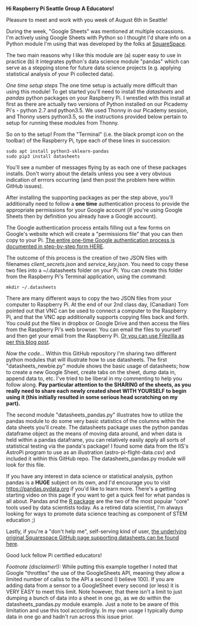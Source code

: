 **Hi Raspberry Pi Seattle Group A Educators!**

Pleasure to meet and work with you week of August 6th in Seattle!

During the week, "Google Sheets" was mentioned at multiple occassions.   I'm actively using Google Sheets with Python so I thought I'd share info on a Python module I'm using that was developed by the folks at [SquareSpace](https://www.squarespace.com).

The two main reasons why I like this module are (a) super easy to use in practice (b) it integrates python's data science module "pandas" which can serve as a stepping stone for future data science projects (e.g. applying statistical analysis of your Pi collected data).

*One time setup steps*
The one time setup is actually more difficult than using this module!  To get started you'll need to install the *datasheets* and *pandas* python packages on your Raspberry Pi.   I wrestled with this install at first as there are actually two versions of Python installed on our Picademy Pi's - python 2.7 and python3.5.   We used Thonny in our Picademy session, and Thonny users python3.5, so the instructions provided below pertain to setup for running these modules from Thonny.

So on to the setup!  From the "Terminal" (i.e. the black prompt icon on the toolbar) of the Raspberry Pi, type each of these lines in succession:

	sudo apt install python3-sklearn-pandas
	sudo pip3 install datasheets

You'll see a number of messages flying by as each one of these packages installs.  Don't worry about the details unless you see a very obvious indication of errrors occurring (and then post the problem here within GitHub issues).

After installing the supporting packages as per the step above, you'll additionally need to follow a **one time** authentication process to provide the appropriate permissions for your Google account (if you're using Google Sheets then by definition you already have a Google account).   

The Google authentication process entails filling out a few forms on Google's website which will create a "permissions file" that you can then copy to your Pi.   [The entire one-time Google authentication process is documented in step-by-step form HERE](https://datasheets.readthedocs.io/en/latest/getting_oauth_credentials.html#getting-oauth-credentials).       

The outcome of this process is the creation of two JSON files with filenames *client_secrets.json* and *service_key.json*.  You need to copy these two files into a ~/.datasheets folder on your Pi.  You can create this folder from the Raspberry Pi's Terminal application, using the command:

	mkdir ~/.datasheets 

There are many different ways to copy the two JSON files from your computer to Raspberry Pi.  At the end of our 2nd class day, (Canadian) Tom pointed out that VNC can be used to connect a computer to the Raspberry Pi, and that the VNC app additionally supports copying files back and forth.  You could put the files in dropbox or Google Drive and then access the files from the Raspberry Pi's web browser.   You can email the files to yourself and then get your email from the Raspberry Pi.  [Or you can use Filezilla as per this blog post](http://trevorappleton.blogspot.com/2014/03/remotely-copy-files-to-and-from-your.html).  

*Now the code...*
Within this GitHub repository I'm sharing two different python modules that will illustrate how to use datasheets.  The first "datasheets_newbie.py" module shows the basic usage of datasheets; how to create a new Google Sheet, create tabs on the sheet, dump data in, append data to, etc.  I've tried to be liberal in my commenting to help you follow along.  **Pay particular attention to the SHARING of the sheets, as you really need to share each newly created sheet WITH YOURSELF to begin using it (this initially resulted in some serious head scratching on my part).**

The second module "datasheets_pandas.py" illustrates how to utilize the pandas module to do some very basic statistics of the columns within the data sheets you'll create.  The datasheets package uses the python pandas dataframe object as the means of moving data around, and when data is held within a pandas dataframe, you can relatively easily apply all sorts of statistical testing via the panda's package!  I found some data from the IIS's AstroPi program to use as an illustration (astro-pi-flight-data.csv) and included it within this GitHub repo.  The datasheets_pandas.py module will look for this file.

If you have any interest in data science or statistical analysis, python pandas is a **HUGE** subject on its own, and I'd encourage you to visit https://pandas.pydata.org if you'd like to learn more.  There's a getting starting video on this page if you want to get a quick feel for what pandas is all about.  Pandas and the [R package](https://www.r-project.org) are the two of the most popular "core" tools used by data scientists today.  As a retired data scientist, I'm always looking for ways to promote data science teaching as component of STEM education ;)

Lastly, if you're a "don't help me", self-serving kind of user,  [the underlying original Squarespace GitHub page supporting datasheets can be found here](https://github.com/Squarespace/datasheets).

Good luck fellow Pi certified educators!

*Footnote (disclaimer!):*
While putting this example together I noted that Google "throttles" the use of the GoogleSheets API, meaning they allow a limited number of callss to the API a second (I believe 100).  If you are adding data from a sensor to a GoogleSheet every second (or less) it is VERY EASY to meet this limit.  Note however, that there isn't a limit to just dumping a bunch of data into a sheet in one go, as we do within the datasheets_pandas.py module example.  Just a note to be aware of this limitation and use this tool accordingly.  In my own usage I typically dump data in one go and hadn't run across this issue prior.
